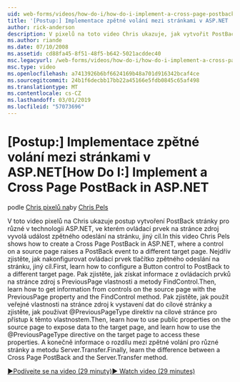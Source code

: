 ```yaml
---
uid: web-forms/videos/how-do-i/how-do-i-implement-a-cross-page-postback-in-aspnet
title: '[Postup:] Implementace zpětné volání mezi stránkami v ASP.NET | Dokumentace Microsoftu'
author: rick-anderson
description: V pixelů na toto video Chris ukazuje, jak vytvořit PostBack stránky pro různé v technologii ASP.NET, ve kterém ovládací prvek na stránce zdroj vyvolá událost zpětného odeslání na jiný cíl...
ms.author: riande
ms.date: 07/10/2008
ms.assetid: cd88fa45-8f51-48f5-b642-5021acddec40
msc.legacyurl: /web-forms/videos/how-do-i/how-do-i-implement-a-cross-page-postback-in-aspnet
msc.type: video
ms.openlocfilehash: a7413926b6bf6624169b48a701d916342bcaf4ce
ms.sourcegitcommit: 24b1f6decbb17bb22a45166e5fdb0845c65af498
ms.translationtype: MT
ms.contentlocale: cs-CZ
ms.lasthandoff: 03/01/2019
ms.locfileid: "57073696"
---
```

<a name="how-do-i-implement-a-cross-page-postback-in-aspnet"></a><span data-ttu-id="52806-103">[Postup:] Implementace zpětné volání mezi stránkami v ASP.NET</span><span class="sxs-lookup"><span data-stu-id="52806-103">[How Do I:] Implement a Cross Page PostBack in ASP.NET</span></span>
====================
<span data-ttu-id="52806-104">podle [Chris pixelů na](https://twitter.com/chrispels)</span><span class="sxs-lookup"><span data-stu-id="52806-104">by [Chris Pels](https://twitter.com/chrispels)</span></span>

<span data-ttu-id="52806-105">V toto video pixelů na Chris ukazuje postup vytvoření PostBack stránky pro různé v technologii ASP.NET, ve kterém ovládací prvek na stránce zdroj vyvolá událost zpětného odeslání na stránku, jiný cíl.</span><span class="sxs-lookup"><span data-stu-id="52806-105">In this video Chris Pels shows how to create a Cross Page PostBack in ASP.NET, where a control on a source page raises a PostBack event to a different target page.</span></span> <span data-ttu-id="52806-106">Nejdřív zjistěte, jak nakonfigurovat ovládací prvek tlačítko zpětného odeslání na stránku, jiný cíl.</span><span class="sxs-lookup"><span data-stu-id="52806-106">First, learn how to configure a Button control to PostBack to a different target page.</span></span> <span data-ttu-id="52806-107">Pak zjistěte, jak získat informace z ovládacích prvků na stránce zdroj s PreviousPage vlastnosti a metody FindControl.</span><span class="sxs-lookup"><span data-stu-id="52806-107">Then, learn how to get information from controls on the source page with the PreviousPage property and the FindControl method.</span></span> <span data-ttu-id="52806-108">Pak zjistěte, jak použít veřejné vlastnosti na stránce zdroj k vystavení dat do cílové stránky a zjistěte, jak používat @PreviousPageType direktiv na cílové stránce pro přístup k těmto vlastnostem.</span><span class="sxs-lookup"><span data-stu-id="52806-108">Then, learn how to use public properties on the source page to expose data to the target page, and learn how to use the @PreviousPageType directive on the target page to access these properties.</span></span> <span data-ttu-id="52806-109">A konečně informace o rozdílu mezi zpětné volání pro různé stránky a metodu Server.Transfer.</span><span class="sxs-lookup"><span data-stu-id="52806-109">Finally, learn the difference between a Cross Page PostBack and the Server.Transfer method.</span></span>

[<span data-ttu-id="52806-110">&#9654;Podívejte se na video (29 minuty)</span><span class="sxs-lookup"><span data-stu-id="52806-110">&#9654; Watch video (29 minutes)</span></span>](https://channel9.msdn.com/Blogs/ASP-NET-Site-Videos/how-do-i-implement-a-cross-page-postback-in-aspnet)
